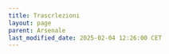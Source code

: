 ```yaml
---
title: Trascrlezioni
layout: page
parent: Arsenale
last_modified_date: 2025-02-04 12:26:00 CET
---
```

